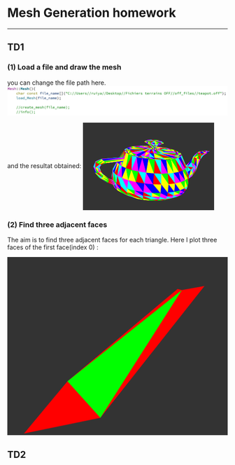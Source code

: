 # Mesh Generation homework
---

## TD1

### (1) Load a file and draw the mesh 

you can change the file path here.
![avatar](imgs/change_file_path.PNG)

and the resultat obtained:
<img src="imgs/teapot.PNG" width = "300" height = "200"  align=center />

### (2) Find three adjacent faces 
The aim is to find three adjacent faces for each triangle. 
Here I plot three faces of the first face(index 0) : 

<img src="imgs/adjacents.PNG">




## TD2 



